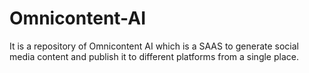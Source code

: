 # Omnicontent-AI
It is a repository of Omnicontent AI which is a SAAS to generate social media content and publish it to different platforms from a single place.
